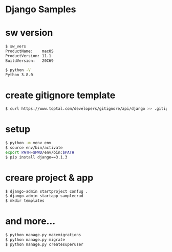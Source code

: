 # Django Samples

# sw version
```bash
$ sw_vers
ProductName:	macOS
ProductVersion:	11.1
BuildVersion:	20C69

$ python -V
Python 3.8.0
```
# create gitignore template
```bash
$ curl https://www.toptal.com/developers/gitignore/api/django >> .gitignore
```

# setup
```bash
$ python -m venv env
$ source env/bin/activate
export PATH=$PWD/env/bin:$PATH
$ pip install django==3.1.3
```

# creare project & app
```bash
$ django-admin startproject confug .
$ django-admin startapp samplecrud
$ mkdir templates
```

# and more...
```bash
$ python manage.py makemigrations
$ python manage.py migrate
$ python manage.py createsuperuser 
```